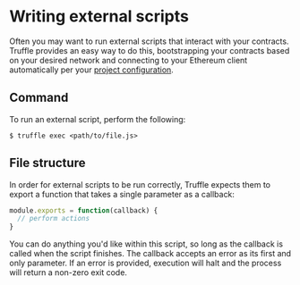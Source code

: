 # Writing external scripts

Often you may want to run external scripts that interact with your contracts. Truffle provides an easy way to do this, bootstrapping your contracts based on your desired network and connecting to your Ethereum client automatically per your [project configuration](/docs/advanced/configuration).

## Command

To run an external script, perform the following:

```
$ truffle exec <path/to/file.js>
```

## File structure

In order for external scripts to be run correctly, Truffle expects them to export a function that takes a single parameter as a callback:

```javascript
module.exports = function(callback) {
  // perform actions
}
```

You can do anything you'd like within this script, so long as the callback is called when the script finishes. The callback accepts an error as its first and only parameter. If an error is provided, execution will halt and the process will return a non-zero exit code.

